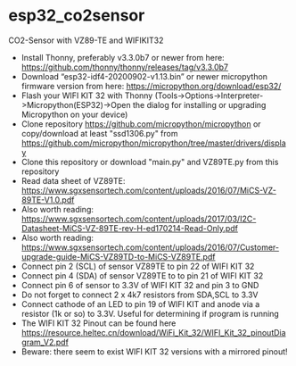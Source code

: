 # esp32_co2sensor
CO2-Sensor with VZ89-TE and WIFIKIT32

- Install Thonny, preferably v3.3.0b7 or newer from here: https://github.com/thonny/thonny/releases/tag/v3.3.0b7
- Download “esp32-idf4-20200902-v1.13.bin” or newer micropython firmware version from here: https://micropython.org/download/esp32/
- Flash your WIFI KIT 32 with Thonny (Tools->Options->Interpreter->Micropython(ESP32)->Open the dialog for installing or upgrading Micropython on your device)
- Clone repository https://github.com/micropython/micropython or copy/download at least "ssd1306.py" from https://github.com/micropython/micropython/tree/master/drivers/display
- Clone this repository or download "main.py" and VZ89TE.py from this repository
- Read data sheet of VZ89TE: https://www.sgxsensortech.com/content/uploads/2016/07/MiCS-VZ-89TE-V1.0.pdf
- Also worth reading: https://www.sgxsensortech.com/content/uploads/2017/03/I2C-Datasheet-MiCS-VZ-89TE-rev-H-ed170214-Read-Only.pdf
- Also worth reading: https://www.sgxsensortech.com/content/uploads/2016/07/Customer-upgrade-guide-MiCS-VZ89TD-to-MiCS-VZ89TE.pdf
- Connect pin 2 (SCL) of sensor VZ89TE to pin 22 of WIFI KIT 32
- Connect pin 4 (SDA) of sensor VZ89TE to to pin 21 of WIFI KIT 32
- Connect pin 6 of sensor to 3.3V of WIFI KIT 32 and pin 3 to GND
- Do not forget to connect 2 x 4k7 resistors from SDA,SCL to 3.3V
- Connect cathode of an LED to pin 19 of WIFI KIT and anode via a resistor (1k or so) to 3.3V. Useful for determining if program is running
- The WIFI KIT 32 Pinout can be found here https://resource.heltec.cn/download/WiFi_Kit_32/WIFI_Kit_32_pinoutDiagram_V2.pdf
- Beware: there seem to exist WIFI KIT 32 versions with a mirrored pinout!
   

